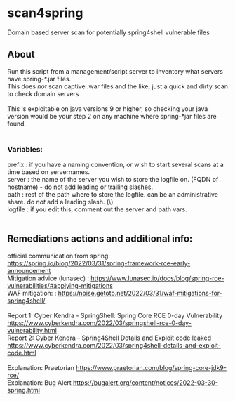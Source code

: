 # scan4spring
Domain based server scan for potentially spring4shell vulnerable files

## About
Run this script from a management/script server to inventory what servers have spring-\*.jar files. <br/>
This does *not* scan captive .war files and the like, just a quick and dirty scan to check domain servers <br/>
<br/>
This is exploitable on java versions 9 or higher, so checking your java version would be your step 2 on any machine where spring-\*jar files are found. <br/>
<br/>
### Variables:
prefix  : if you have a naming convention, or wish to start several scans at a time based on servernames. <br/>
server  : the name of the server you wish to store the logfile on. (FQDN of hostname) - do not add leading or trailing slashes. <br/>
path    : rest of the path where to store the logfile. can be an administrative share. do *not* add a leading slash. (\\) <br/>
logfile : if you edit this, comment out the server and path vars. <br/>
<br/>
## Remediations actions and additional info: 
official communication from spring: https://spring.io/blog/2022/03/31/spring-framework-rce-early-announcement <br/>
Mitigation advice (lunasec) : https://www.lunasec.io/docs/blog/spring-rce-vulnerabilities/#applying-mitigations <br/>
WAF mitigation: : https://noise.getoto.net/2022/03/31/waf-mitigations-for-spring4shell/ <br/>
<br/>
Report 1: Cyber Kendra - SpringShell: Spring Core RCE 0-day Vulnerability https://www.cyberkendra.com/2022/03/springshell-rce-0-day-vulnerability.html <br/>
Report 2: Cyber Kendra - Spring4Shell Details and Exploit code leaked https://www.cyberkendra.com/2022/03/spring4shell-details-and-exploit-code.html <br/>
<br/>
Explanation: Praetorian https://www.praetorian.com/blog/spring-core-jdk9-rce/ <br/>
Explanation: Bug Alert https://bugalert.org/content/notices/2022-03-30-spring.html <br/>

